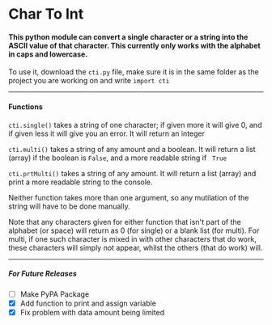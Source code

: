 # Char To Int

#### This python module can convert a single character or a string into the ASCII value of that character. This currently only works with the alphabet in caps and lowercase.

To use it, download the `cti.py` file, make sure it is in the same folder as the project you are working on and write `import cti`

---

#### Functions

`cti.single()` takes a string of one character; if given more it will give 0, and if given less it will give you an error. It will return an integer

`cti.multi()` takes a string of any amount and a boolean. It will return a list (array) if the boolean is `False`, and a more readable string if ` True`

`cti.prtMulti()` takes a string of any amount. It will return a list (array) and print a more readable string to the console.

Neither function takes more than one argument, so any mutilation of the string will have to be done manually.

Note that any characters given for either function that isn't part of the alphabet (or space) will return as 0 (for single) or a blank list (for multi).
For multi, if one such character is mixed in with other characters that do work, these characters will simply not appear, whilst the others (that do work) will.

---

##### For Future Releases
 - [ ] Make PyPA Package
 - [X] Add function to print and assign variable
 - [X] Fix problem with data amount being limited
